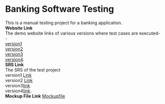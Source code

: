 # Banking Software Testing
This is a manual testing project for a banking application.<br>
**Website Link**<br>
The demo website links of various versions where test cases are executed--<br> 
[version1](http://demo.guru99.com/V1/)<br>
[version2](http://demo.guru99.com/V2/)<br>
[version3](http://demo.guru99.com/V3/)<br>
[version4](http://demo.guru99.com/V4/).<br>
**SRS Link**<br>
The SRS of the test project<br>
version1 [Link](https://docs.google.com/document/d/1rPW5DV82VJT6vtA1VDSrfxaCBuAduxW0zb1yfTh_VMk/edit)<br>
version2 [Link](https://docs.google.com/document/d/1-Tk3i0M8JsexhLPGTK55dRiBmU2bIgUDk_Cit-8xHC4/edit)<br>
version3[link](https://docs.google.com/document/d/1i-nXBIeoatRSZznFDoUQCPfHVVsBXm1oC6bMjXAWOhA/edit)<br>
version4[link](https://docs.google.com/document/d/1PZQZKt7hqS417QjYRMppPnTwfj8V54XUA7nZUnYvumE/edit).
<br>
**Mockup File Link**
[Mockupfile](https://docs.google.com/document/d/1RKYNeBlfNDLghH1C4YTWRxX_UXeNJTQ8O0KmaqWcSLY/edit)<br>
